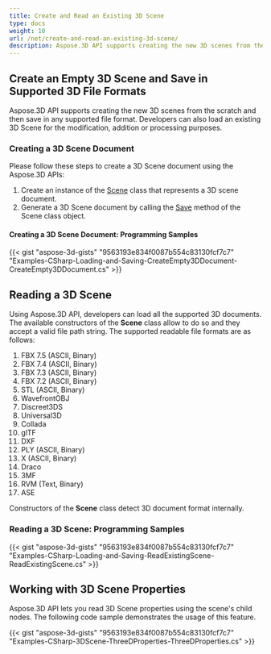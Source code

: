 ```yaml
---
title: Create and Read an Existing 3D Scene
type: docs
weight: 10
url: /net/create-and-read-an-existing-3d-scene/
description: Aspose.3D API supports creating the new 3D scenes from the scratch and then save in any supported file format. Developers can also load an existing 3D Scene for the modification, addition or processing purposes.
---
```


## **Create an Empty 3D Scene and Save in Supported 3D File Formats**
Aspose.3D API supports creating the new 3D scenes from the scratch and then save in any supported file format. Developers can also load an existing 3D Scene for the modification, addition or processing purposes.
### **Creating a 3D Scene Document**
Please follow these steps to create a 3D Scene document using the Aspose.3D APIs:

1. Create an instance of the [Scene](https://apireference.aspose.com/3d/net/aspose.threed/scene) class that represents a 3D scene document.
1. Generate a 3D Scene document by calling the [Save](https://apireference.aspose.com/3d/net/aspose.threed/scene/methods/save) method of the Scene class object.
#### **Creating a 3D Scene Document: Programming Samples**


{{< gist "aspose-3d-gists" "9563193e834f0087b554c83130fcf7c7" "Examples-CSharp-Loading-and-Saving-CreateEmpty3DDocument-CreateEmpty3DDocument.cs" >}}
## **Reading a 3D Scene**
Using Aspose.3D API, developers can load all the supported 3D documents. The available constructors of the **Scene** class allow to do so and they accept a valid file path string. The supported readable file formats are as follows:

1. FBX 7.5 (ASCII, Binary)
1. FBX 7.4 (ASCII, Binary)
1. FBX 7.3 (ASCII, Binary)
1. FBX 7.2 (ASCII, Binary)
1. STL (ASCII, Binary)
1. WavefrontOBJ
1. Discreet3DS
1. Universal3D
1. Collada
1. glTF
1. DXF
1. PLY (ASCII, Binary)
1. X (ASCII, Binary)
1. Draco
1. 3MF
1. RVM (Text, Binary)
1. ASE

Constructors of the **Scene** class detect 3D document format internally.
### **Reading a 3D Scene: Programming Samples**
{{< gist "aspose-3d-gists" "9563193e834f0087b554c83130fcf7c7" "Examples-CSharp-Loading-and-Saving-ReadExistingScene-ReadExistingScene.cs" >}}
## **Working with 3D Scene Properties**
Aspose.3D API lets you read 3D Scene properties using the scene's child nodes. The following code sample demonstrates the usage of this feature.

{{< gist "aspose-3d-gists" "9563193e834f0087b554c83130fcf7c7" "Examples-CSharp-3DScene-ThreeDProperties-ThreeDProperties.cs" >}}

